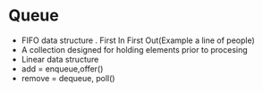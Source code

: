 # Queue
+ FIFO data structure . First In First Out(Example a line of people)
+ A collection designed for holding elements prior to procesing
+ Linear data structure
+ add = enqueue,offer()
+ remove = dequeue, poll()